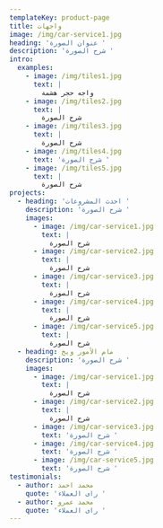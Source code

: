 ```yaml
---
templateKey: product-page
title: واجهات
image: /img/car-service1.jpg
heading: 'عنوان الصورة '
description: 'شرح الصورة '
intro:
  examples:
    - image: /img/tiles1.jpg
      text: |
        واجه حجر هشمة 
    - image: /img/tiles2.jpg
      text: |
        شرح الصورة 
    - image: /img/tiles3.jpg
      text: |
        شرح الصورة 
    - image: /img/tiles4.jpg
      text: 'شرح الصورة '
    - image: /img/tiles5.jpg
      text: |
        شرح الصورة 
projects:
  - heading: 'احدث المشروعات '
    description: 'شرح الصورة '
    images:
      - image: /img/car-service1.jpg
        text: |
          شرح الصورة 
      - image: /img/car-service2.jpg
        text: |
          شرح الصورة 
      - image: /img/car-service3.jpg
        text: |
          شرح الصورة 
      - image: /img/car-service4.jpg
        text: |
          شرح الصورة 
      - image: /img/car-service5.jpg
        text: |
          شرح الصورة 
  - heading: مام الأمور ويخ
    description: 'شرح الصورة '
    images:
      - image: /img/car-service1.jpg
        text: |
          شرح الصورة 
      - image: /img/car-service2.jpg
        text: |
          شرح الصورة 
      - image: /img/car-service3.jpg
        text: 'شرح الصورة '
      - image: /img/car-service4.jpg
        text: 'شرح الصورة '
      - image: /img/car-service5.jpg
        text: 'شرح الصورة '
testimonials:
  - author: محمد احمد
    quote: 'راى العملاء '
  - author: محمد عمرو
    quote: 'راى العملاء '
---
```


